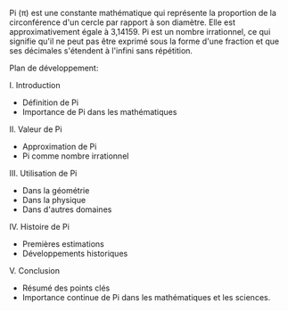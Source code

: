 Pi (π) est une constante mathématique qui représente la proportion de la circonférence d'un cercle par rapport à son diamètre. Elle est approximativement égale à 3,14159. Pi est un nombre irrationnel, ce qui signifie qu'il ne peut pas être exprimé sous la forme d'une fraction et que ses décimales s'étendent à l'infini sans répétition.

Plan de développement:

I. Introduction

* Définition de Pi
* Importance de Pi dans les mathématiques

II. Valeur de Pi

* Approximation de Pi
* Pi comme nombre irrationnel

III. Utilisation de Pi

* Dans la géométrie
* Dans la physique
* Dans d'autres domaines

IV. Histoire de Pi

* Premières estimations
* Développements historiques

V. Conclusion

* Résumé des points clés
* Importance continue de Pi dans les mathématiques et les sciences.